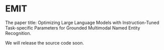 # EMIT

The paper title: Optimizing Large Language Models with Instruction-Tuned Task-specific Parameters for Grounded Multimodal Named Entity Recognition.

We will release the source code soon.
